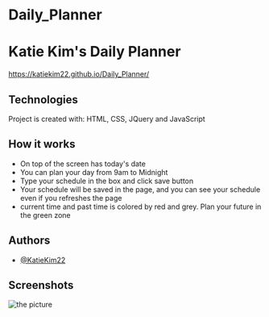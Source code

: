 # Daily_Planner

# Katie Kim's Daily Planner


https://katiekim22.github.io/Daily_Planner/
 



## Technologies

Project is created with:
HTML, CSS, JQuery and JavaScript


## How it works

- On top of the screen has today's date
- You can plan your day from 9am to Midnight
- Type your schedule in the box and click save button
- Your schedule will be saved in the page, and you can see your schedule even if you refreshes the page
- current time and past time is colored by red and grey. Plan your future in the green zone






## Authors

- [@KatieKim22](https://github.com/KatieKim22)


## Screenshots

![the picture](C:\Users\katie\OneDrive\Desktop\Bootcamp\Daily_Planner\Asset)
